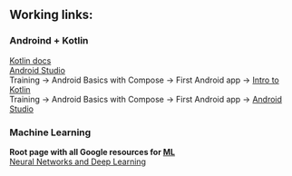 ## Working links:
### Androind + Kotlin
[Kotlin docs](https://kotlinlang.org/docs/home.html)  
[Android Studio](https://developer.android.com/studio/write)  
Training -> Android Basics with Compose -> First Android app -> [Intro to Kotlin](https://developer.android.com/courses/pathways/android-basics-compose-unit-1-pathway-1)  
Training -> Android Basics with Compose -> First Android app -> [Android Studio](https://developer.android.com/courses/pathways/android-basics-compose-unit-1-pathway-2#codelab-https://developer.android.com/codelabs/basic-android-kotlin-compose-first-app)  
### Machine Learning
**Root page with all Google resources for [ML](https://www.tensorflow.org/resources/learn-ml)**  
[Neural Networks and Deep Learning](http://neuralnetworksanddeeplearning.com/index.html)
